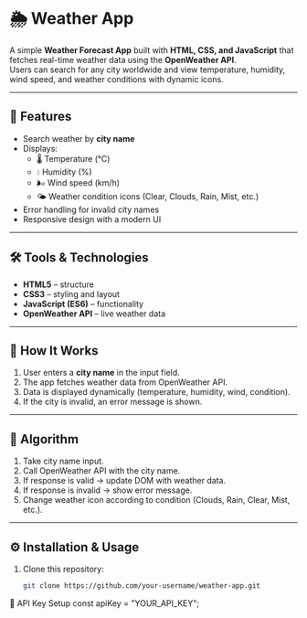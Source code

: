# 🌦️ Weather App

A simple **Weather Forecast App** built with **HTML, CSS, and JavaScript** that fetches real-time weather data using the **OpenWeather API**.  
Users can search for any city worldwide and view temperature, humidity, wind speed, and weather conditions with dynamic icons.

---

## 🚀 Features
- Search weather by **city name**  
- Displays:
  - 🌡️ Temperature (°C)  
  - 💧 Humidity (%)  
  - 🌬️ Wind speed (km/h)  
  - 🌤️ Weather condition icons (Clear, Clouds, Rain, Mist, etc.)  
- Error handling for invalid city names  
- Responsive design with a modern UI  

---

## 🛠️ Tools & Technologies
- **HTML5** – structure  
- **CSS3** – styling and layout  
- **JavaScript (ES6)** – functionality  
- **OpenWeather API** – live weather data  

---

## 📖 How It Works
1. User enters a **city name** in the input field.  
2. The app fetches weather data from OpenWeather API.  
3. Data is displayed dynamically (temperature, humidity, wind, condition).  
4. If the city is invalid, an error message is shown.  

---

## 📑 Algorithm
1. Take city name input.  
2. Call OpenWeather API with the city name.  
3. If response is valid → update DOM with weather data.  
4. If response is invalid → show error message.  
5. Change weather icon according to condition (Clouds, Rain, Clear, Mist, etc.).  

---

## ⚙️ Installation & Usage
1. Clone this repository:
   ```bash
   git clone https://github.com/your-username/weather-app.git

🔑 API Key Setup
const apiKey = "YOUR_API_KEY";




